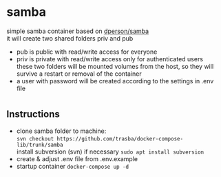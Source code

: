 # samba
simple samba container based on [dperson/samba](https://github.com/dperson/samba)  
it will create two shared folders priv and pub  
* pub is public with read/write access for everyone
* priv is private with read/write access only for authenticated users  
  these two folders will be mounted volumes from the host, so they will survive a restart or removal of the container
* a user with password will be created according to the settings in .env file
#
## Instructions
* clone samba folder to machine:  
```svn checkout https://github.com/trasba/docker-compose-lib/trunk/samba ```  
install subversion (svn) if necessary ```sudo apt install subversion```
* create & adjust .env file from .env.example
* startup container
```docker-compose up -d```